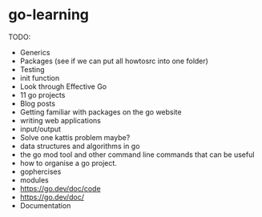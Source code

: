 # go-learning

TODO:

- Generics
- Packages (see if we can put all howtosrc into one folder)
- Testing
- init function
- Look through Effective Go
- 11 go projects
- Blog posts
- Getting familiar with packages on the go website
- writing web applications
- input/output
- Solve one kattis problem maybe?
- data structures and algorithms in go
- the go mod tool and other command line commands that can be useful
- how to organise a go project.
- gophercises
- modules
- https://go.dev/doc/code
- https://go.dev/doc/
- Documentation
